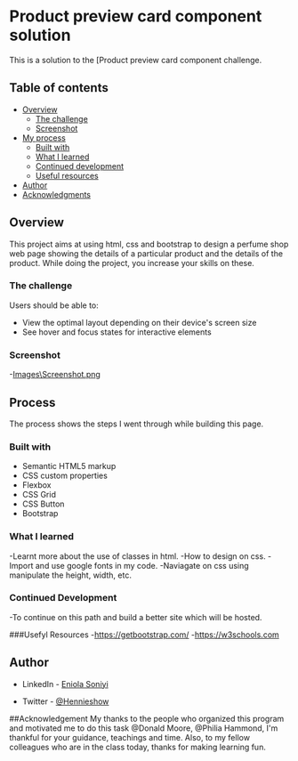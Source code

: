 # Product preview card component solution

This is a solution to the [Product preview card component challenge.

## Table of contents

- [Overview](#overview)
  - [The challenge](#the-challenge)
  - [Screenshot](#screenshot)
- [My process](#my-process)
  - [Built with](#built-with)
  - [What I learned](#what-i-learned)
  - [Continued development](#continued-development)
  - [Useful resources](#useful-resources)
- [Author](#author)
- [Acknowledgments](#acknowledgments)

## Overview

This project aims at using html, css and bootstrap to design a perfume shop web page showing the details of a particular product and the details of the product. While doing the project, you increase your skills on these.

### The challenge

Users should be able to:

- View the optimal layout depending on their device's screen size
- See hover and focus states for interactive elements

### Screenshot

-[Images\Screenshot.png](#Images\Screenshot.png)

## Process

The process shows the steps I went through while building this page.

### Built with

- Semantic HTML5 markup
- CSS custom properties
- Flexbox
- CSS Grid
- CSS Button
- Bootstrap

### What I learned

-Learnt more about the use of classes in html.
-How to design on css.
-Import and use google fonts in my code.
-Naviagate on css using manipulate the height, width, etc.

### Continued Development
-To continue on this path and build a better site which will be hosted.

###Usefyl Resources
-https://getbootstrap.com/
-https://w3schools.com

## Author

- LinkedIn - [Eniola Soniyi](https://www.linkedin.com/in/eniolasoniyi)

- Twitter - [@Hennieshow](https://www.twitter.com/Hennieshow)

##Acknowledgement
My thanks to the people who organized this program and motivated me to do this task @Donald Moore, @Philia Hammond, I'm thankful for your guidance, teachings and time. Also, to my fellow colleagues who are in the class today, thanks for making learning fun.



